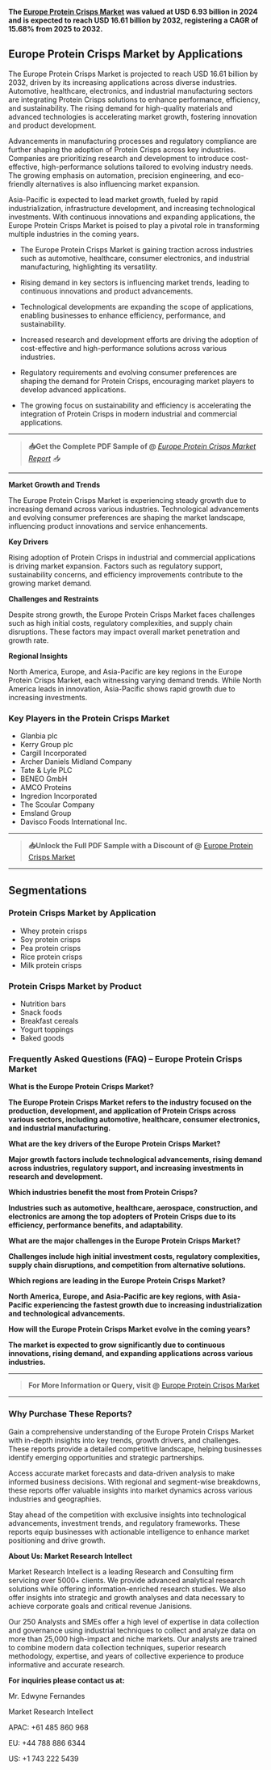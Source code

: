 <p><strong>The <a href="https://www.marketresearchintellect.com/download-sample/?rid=234599&amp;utm_source=Pulse-April-Europe&amp;utm_medium=852">Europe Protein Crisps Market</a> was valued at USD 6.93 billion in 2024 and is expected to reach USD 16.61 billion by 2032, registering a CAGR of 15.68% from 2025 to 2032.</strong></p><h2>Europe Protein Crisps Market by Applications&nbsp;</h2><p><p>The Europe Protein Crisps Market is projected to reach USD 16.61 billion by 2032, driven by its increasing applications across diverse industries. Automotive, healthcare, electronics, and industrial manufacturing sectors are integrating Protein Crisps solutions to enhance performance, efficiency, and sustainability. The rising demand for high-quality materials and advanced technologies is accelerating market growth, fostering innovation and product development.</p><p>Advancements in manufacturing processes and regulatory compliance are further shaping the adoption of Protein Crisps across key industries. Companies are prioritizing research and development to introduce cost-effective, high-performance solutions tailored to evolving industry needs. The growing emphasis on automation, precision engineering, and eco-friendly alternatives is also influencing market expansion.</p><p>Asia-Pacific is expected to lead market growth, fueled by rapid industrialization, infrastructure development, and increasing technological investments. With continuous innovations and expanding applications, the Europe Protein Crisps Market is poised to play a pivotal role in transforming multiple industries in the coming years.</p></p><ul><li><p>The Europe Protein Crisps Market is gaining traction across industries such as automotive, healthcare, consumer electronics, and industrial manufacturing, highlighting its versatility.</p></li><li><p>Rising demand in key sectors is influencing market trends, leading to continuous innovations and product advancements.</p></li><li><p>Technological developments are expanding the scope of applications, enabling businesses to enhance efficiency, performance, and sustainability.</p></li><li><p>Increased research and development efforts are driving the adoption of cost-effective and high-performance solutions across various industries.</p></li><li><p>Regulatory requirements and evolving consumer preferences are shaping the demand for Protein Crisps, encouraging market players to develop advanced applications.</p></li><li><p>The growing focus on sustainability and efficiency is accelerating the integration of Protein Crisps in modern industrial and commercial applications.</p></li></ul><hr /><blockquote><p><strong><span class="font-[700]">📥Get the Complete PDF Sample of @ </span></strong><em><span class="font-[700]"><a href="https://www.marketresearchintellect.com/download-sample/?rid=234599&amp;utm_source=Pulse-April-Europe&amp;utm_medium=852" target="_blank" data-tracking-control-name="article-ssr-frontend-pulse_little-text-block" data-tracking-will-navigate="" data-test-link="">Europe Protein Crisps Market Report</a>&nbsp;📥</span></em></p></blockquote><hr /><p class="" data-start="77" data-end="360"><strong data-start="77" data-end="105">Market Growth and Trends</strong></p><p class="" data-start="77" data-end="360">The Europe Protein Crisps Market is experiencing steady growth due to increasing demand across various industries. Technological advancements and evolving consumer preferences are shaping the market landscape, influencing product innovations and service enhancements.</p><p class="" data-start="362" data-end="606"><strong data-start="362" data-end="377">Key Drivers</strong></p><p class="" data-start="362" data-end="606">Rising adoption of Protein Crisps in industrial and commercial applications is driving market expansion. Factors such as regulatory support, sustainability concerns, and efficiency improvements contribute to the growing market demand.</p><p class="" data-start="608" data-end="849"><strong data-start="608" data-end="637">Challenges and Restraints</strong></p><p class="" data-start="608" data-end="849">Despite strong growth, the Europe Protein Crisps Market faces challenges such as high initial costs, regulatory complexities, and supply chain disruptions. These factors may impact overall market penetration and growth rate.</p><p class="" data-start="851" data-end="1095"><strong data-start="851" data-end="872">Regional Insights</strong></p><p class="" data-start="851" data-end="1095">North America, Europe, and Asia-Pacific are key regions in the Europe Protein Crisps Market, each witnessing varying demand trends. While North America leads in innovation, Asia-Pacific shows rapid growth due to increasing investments.</p><p><h3>Key Players in the Protein Crisps Market </h3><ul><li>Glanbia plc</li><li> Kerry Group plc</li><li> Cargill Incorporated</li><li> Archer Daniels Midland Company</li><li> Tate & Lyle PLC</li><li> BENEO GmbH</li><li> AMCO Proteins</li><li> Ingredion Incorporated</li><li> The Scoular Company</li><li> Emsland Group</li><li> Davisco Foods International Inc.</li></ul></p><hr /><blockquote><p><strong>📥Unlock the Full PDF Sample with a Discount of @</strong> <a href="https://www.marketresearchintellect.com/ask-for-discount/?rid=234599&amp;utm_source=Pulse-April-Europe&amp;utm_medium=852">Europe Protein Crisps Market</a></p></blockquote><hr /><p><h2>Segmentations</h2><h3>Protein Crisps Market by Application</h3><ul><li>Whey protein crisps</li><li> Soy protein crisps</li><li> Pea protein crisps</li><li> Rice protein crisps</li><li> Milk protein crisps</li></ul><h3>Protein Crisps Market by Product</h3><ul><li>Nutrition bars</li><li> Snack foods</li><li> Breakfast cereals</li><li> Yogurt toppings</li><li> Baked goods</li></ul></p><h3><strong>Frequently Asked Questions (FAQ) &ndash; Europe Protein Crisps Market</strong></h3><p><strong>What is the Europe Protein Crisps Market?</strong></p><p><strong>The Europe Protein Crisps Market refers to the industry focused on the production, development, and application of Protein Crisps across various sectors, including automotive, healthcare, consumer electronics, and industrial manufacturing.</strong></p><p><strong>What are the key drivers of the Europe Protein Crisps Market?</strong></p><p><strong>Major growth factors include technological advancements, rising demand across industries, regulatory support, and increasing investments in research and development.</strong></p><p><strong>Which industries benefit the most from Protein Crisps?</strong></p><p><strong>Industries such as automotive, healthcare, aerospace, construction, and electronics are among the top adopters of Protein Crisps due to its efficiency, performance benefits, and adaptability.</strong></p><p><strong>What are the major challenges in the Europe Protein Crisps Market?</strong></p><p><strong>Challenges include high initial investment costs, regulatory complexities, supply chain disruptions, and competition from alternative solutions.</strong></p><p><strong>Which regions are leading in the Europe Protein Crisps Market?</strong></p><p><strong>North America, Europe, and Asia-Pacific are key regions, with Asia-Pacific experiencing the fastest growth due to increasing industrialization and technological advancements.</strong></p><p><strong>How will the Europe Protein Crisps Market evolve in the coming years?</strong></p><p><strong>The market is expected to grow significantly due to continuous innovations, rising demand, and expanding applications across various industries.</strong></p><hr /><blockquote><p><span class="font-[700]"><strong>For More Information or Query, visit&nbsp;@</strong>&nbsp;</span><span class="font-[700]"><a href="https://www.marketresearchintellect.com/product/global-protein-crisps-market-size-and-forecast/?utm_source=Linkedin&utm_medium=852" target="_blank" data-tracking-control-name="article-ssr-frontend-pulse_little-text-block" data-tracking-will-navigate="" data-test-link="">Europe Protein Crisps Market</a></span></p></blockquote><hr /><h3><strong data-start="0" data-end="31">Why Purchase These Reports?</strong></h3><p class="" data-start="35" data-end="297">Gain a comprehensive understanding of the Europe Protein Crisps Market with in-depth insights into key trends, growth drivers, and challenges. These reports provide a detailed competitive landscape, helping businesses identify emerging opportunities and strategic partnerships.</p><p class="" data-start="299" data-end="540">Access accurate market forecasts and data-driven analysis to make informed business decisions. With regional and segment-wise breakdowns, these reports offer valuable insights into market dynamics across various industries and geographies.</p><p class="" data-start="542" data-end="784">Stay ahead of the competition with exclusive insights into technological advancements, investment trends, and regulatory frameworks. These reports equip businesses with actionable intelligence to enhance market positioning and drive growth.</p><p><strong><span class="font-[700]">About Us: Market Research Intellect</span></strong></p><p><span class="">Market Research Intellect is a leading Research and Consulting firm servicing over 5000+ clients. We provide advanced analytical research solutions while offering information-enriched research studies.&nbsp;</span>We also offer insights into strategic and growth analyses and data necessary to achieve corporate goals and critical revenue Janisions.</p><p><span class="">Our 250 Analysts and SMEs offer a high level of expertise in data collection and governance using industrial techniques to collect and analyze data on more than 25,000 high-impact and niche markets. Our analysts are trained to combine modern data collection techniques, superior research methodology, expertise, and years of collective experience to produce informative and accurate research.</span></p><p><strong>For inquiries please contact us at:</strong></p><p>Mr. Edwyne Fernandes</p><p>Market Research Intellect</p><p>APAC: +61 485 860 968</p><p>EU: +44 788 886 6344</p><p>US: +1 743 222 5439</p>